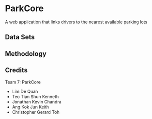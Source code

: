 # ParkCore
A web application that links drivers to the nearest available parking lots

## Data Sets

## Methodology

## Credits
Team 7: ParkCore
- Lim De Quan
- Teo Tian Shun Kenneth
- Jonathan Kevin Chandra
- Ang Kok Jun Keith
- Christopher Gerard Toh
